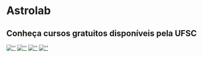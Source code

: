 # Astrolab

## Conheça cursos gratuitos disponíveis pela UFSC

[![''](https://astrofisica.ufsc.br/files/2018/05/b1.png)](https://astrofisica.ufsc.br/aa/g/)
[![''](https://astrofisica.ufsc.br/files/2018/05/b2.png)](https://astrofisica.ufsc.br/astrofisica-geral/)
[![''](https://astrofisica.ufsc.br/files/2018/05/b3.png)](https://astrofisica.ufsc.br/curso-de-cosmologia/cosmologia1/)
[![''](http://astrofisica.paginas.ufsc.br/files/2021/09/b4.png)](https://astrofisica.ufsc.br/curso-de-cosmologia/cosmologia2/)
